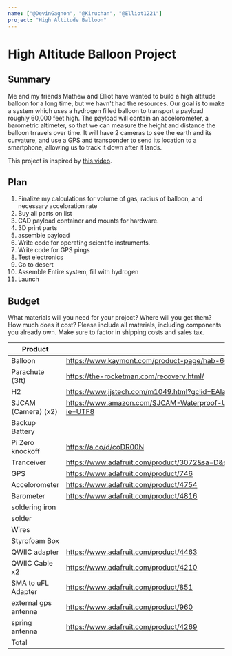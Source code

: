 ```yaml
---
name: ["@DevinGagnon", "@Kiruchan", "@Elliot1221"]
project: "High Altitude Balloon"
---
```


# High Altitude Balloon Project



## Summary

Me and my friends Mathew  and Elliot have wanted to build a high altitude balloon for a long time, but we havn't had the resources.
Our goal is to make a system which uses a hydrogen filled balloon to transport a payload roughly 60,000 feet high. The payload will contain an accelorometer, a 
barometric altimeter, so that we can measure the height and distance the balloon trravels over time. It will have 2 cameras to see the earth and its curvature, and 
use a GPS and transponder to send its location to a smartphone, allowing us to track it down after it lands.

This project is inspired by [this video](https://www.youtube.com/watch?v=-QudqzI2iKk).

## Plan

1. Finalize my calculations for volume of gas, radius of balloon, and necessary acceloration rate
2. Buy all parts on list
3. CAD payload container and mounts for hardware.
5. 3D print parts
6. assemble payload
7. Write code for operating scientifc instruments.
8. Write code for GPS pings
8. Test electronics
9. Go to desert
10. Assemble Entire system, fill with hydrogen
11. Launch




## Budget

What materials will you need for your project? Where will you get them? How much does it cost? Please include all materials, including components you already own. Make sure to factor in shipping costs and sales tax.

| Product             | Supplier/Link                                                                                                               | Cost |
| ------------------- | --------------------------------------------------------------------------------------------------------------------------- |----  |
| Balloon             | https://www.kaymont.com/product-page/hab-600	                                                                              | 50   |
| Parachute (3ft)    	| https://the-rocketman.com/recovery.html/	                                                                                  | 45   |
| H2                	| https://www.jjstech.com/m1049.html?gclid=EAIaIQobChMI4Ley26HL_AIVhiytBh3rIQIpEAQYASABEgL_O_D_BwE	                          | 200  |
| SJCAM (Camera) (x2)	| https://www.amazon.com/SJCAM-Waterproof-Underwater-Snorkeling-Camcorder/dp/B09GB1LN8V/ref=cm_cr_arp_d_product_top?ie=UTF8 	| 100  |
| Backup Battery		  |                                                                                                                             | 0    |
| Pi Zero knockoff    | https://a.co/d/coDR00N	                                                                                                    | 40   |
| Tranceiver	        | https://www.adafruit.com/product/3072&sa=D&source=editors&ust=1673849741688834&usg=AOvVaw3vQ0OIFJSOrS51a8DGk5np	            | 20   |
| GPS                	| https://www.adafruit.com/product/746	                                                                                      | 30   |
| Accelorometer	      | https://www.adafruit.com/product/4754	                                                                                      | 25   |
| Barometer	          | https://www.adafruit.com/product/4816	                                                                                      | 11   |
| soldering iron		  |                                                                                                                             | 0    |
| solder	            |                                                                                                                             | 0    |
| Wires	              |                                                                                                                             |	0    |
| Styrofoam Box	      |                                                                                                                             | 0    |
| QWIIC adapter	      | https://www.adafruit.com/product/4463	                                                                                      | 3    |
| QWIIC Cable x2	    | https://www.adafruit.com/product/4210	                                                                                      | 2    |
| SMA to uFL Adapter	| https://www.adafruit.com/product/851	                                                                                      | 4    |
| external gps antenna| https://www.adafruit.com/product/960	                                                                                      | 20   |
| spring antenna      | https://www.adafruit.com/product/4269	                                                                                      | 1    |
| Total               |                                                                                                                             | 551  |

